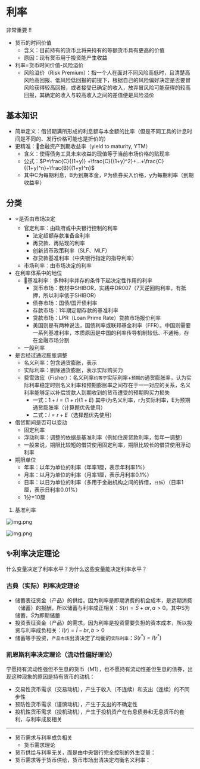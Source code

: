 # 利率

非常重要 ‼️

- 货币的时间价值
  - 含义：目前持有的货币比将来持有的等额货币具有更高的价值
  - 原因：现有货币用于投资能产生收益
- 利率=货币时间价值-风险溢价
  - 风险溢价（Risk Premium）：指一个人在面对不同风险高低时，且清楚高风险高回报、低风险低回报的前提下，根据自己的风险偏好决定是否要冒风险获得较高回报，或者接受已确定的收入，放弃冒风险可能获得的较高回报，其确定的收入与较高收入之间的差值便是风险溢价

## 基本知识

- 简单定义：借贷期满所形成的利息额与本金额的比率（但是不同工具的计息时间是不同的、发行价格可能也是折价的）
- 更精准：🌟金融资产到期收益率（yield to maturity, YTM）
  - 含义：使得债务工具未来收益的现值等于当前市场价格的贴现率
  - 公式：$P=\frac{C}{(1+y)} +\frac{C}{(1+y)^2}+...+\frac{C}{(1+y)^n}+\frac{B}{(1+y)^n}$
  - 其中C为每期利息，B为到期本金，P为债券买入价格，y为每期利率（到期收益率）

## 分类

- ⭐️是否由市场决定
  - 官定利率：由政府或中央银行控制的利率
    - 法定超额存款准备金利率
    - 再贷款、再贴现的利率
    - 创新货币政策利率（SLF、MLF）
    - 存贷款基准利率（中央银行指定的指导利率）
  - 市场利率：由市场决定的利率
- 在利率体系中的地位
  - 🌟基准利率：多种利率并存的条件下起决定性作用的利率
    - 货币市场：教材中SHIBOR，实践中DR007（7天逆回购利率，有抵押，所以利率低于SHIBOR）
    - 债券市场：国债/国开债利率
    - 存款市场：1年期定期存款的基准利率
    - 贷款市场：LPR（Loan Prime Rate）贷款市场报价利率
    - 美国则是有两种说法，国债利率或联邦基金利率（FFR）。中国则需要一系列基准利率，本质原因是中国的利率传导机制较低、不通畅，存在金融市场分割
  - 一般利率
- 是否经过通过膨胀调整
  - 名义利率：包含通货膨胀，表示
  - 实际利率：剔除通货膨胀，表示实际购买力
  - 费雪效应（Fisher）：名义利率`约等于`实际利率+`预期的`通货膨胀率，认为实际利率稳定时则名义利率和预期膨胀率之间存在于一一对应的关系，名义利率能够足以补偿贷款人到期收到的货币遭受的预期购买力损失
    - 一式：$1+i=(1+r)(1+E)$ 其中i为名义利率，r为实际利率，E为预期通货膨胀率（计算题优先使用）
    - 二式：$i=r+E$（选择题优先使用）
- 借贷期间是否可以变动
  - 固定利率
  - 浮动利率：调整的依据是基准利率（例如住房贷款利率，每年一调整）
  - 一般来说，期限比较短的借贷使用固定利率，期限比较长的借贷使用浮动利率
- 期限单位
  - 年率：以年为单位的利率（年率1厘，表示年利率1%）
  - 月率：以月为单位的利率（月率1厘，表示月利率0.1%）
  - 日率：以日为单位的利率（多用于金融机构之间的拆借，`日拆`）（日率1厘，表示日利率0.01%）
  - 1分=10厘

1. 基准利率

![img.png](/imgs/life/finance/431/monetary-finance/chapter-3-1.png)

![img.png](/imgs/life/finance/431/monetary-finance/chapter-3-2.png)

## ✨利率决定理论

什么变量决定了利率水平？为什么这些变量能决定利率水平？

### 古典（实际）利率决定理论

- 储蓄表征资金（产品）的供给。因为利率是即期消费的机会成本，是远期消费（储蓄）的报酬，所以储蓄与利率成正相关：$S(r)=\bar{S}+ar,a>0$。其中S为储蓄，$\bar{S}$为即期储蓄
- 投资表征资金（产品）的需求。因为利率是投资需要负担的资本成本，所以投资与利率成负相关：$I(r)=\bar{I}-br,b>0$
- 储蓄等于投资，`产品市场`出清决定了均衡的`实际利率`：$S(r^{*})=I(r^{*})$

### 凯恩斯利率决定理论（流动性偏好理论）

宁愿持有流动性强但不生息的货币（M1），也不愿持有流动性差但生息的债券，出现这种现象的原因是持有货币的动机：

- 交易性货币需求（交易动机），产生于收入（不连续）和支出（连续）的不同步性
- 预防性货币需求（谨慎动机），产生于支出的不确定性
- 投机性货币需求（投机动机），产生于投机资产在有息债券和无息货币的套利，与利率成反相关

---

- 货币需求与利率成负相关
  - 货币需求理论
- 货币供给与利率无关，而是由中央银行完全控制的外生变量：
- 货币需求等于货币供给，货币市场出清决定均衡名义利率：

